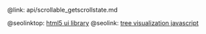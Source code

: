 @link: api/scrollable_getscrollstate.md

@seolinktop: [html5 ui library](https://webix.com)
@seolink: [tree visualization javascript](https://webix.com/widget/tree/)